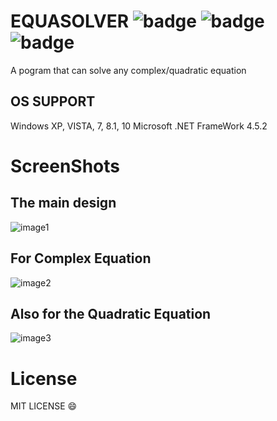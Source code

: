 # EQUASOLVER ![badge](https://img.shields.io/badge/Built%20with-C%23-green)   ![badge](https://img.shields.io/badge/.NET%20FrameWork-4.5.2-red)   ![badge](https://img.shields.io/badge/Bugs-0%25-yellow)


A pogram that can solve any complex/quadratic equation

## OS SUPPORT
Windows XP, VISTA, 7, 8.1, 10
Microsoft .NET FrameWork 4.5.2

# ScreenShots

## The main design


![image1](https://l.top4top.io/p_1492lpswd1.png)


## For Complex Equation


![image2](https://a.top4top.io/p_1492qznuh2.png)


## Also for the Quadratic Equation


![image3](https://b.top4top.io/p_1492prctm3.png)



# License
MIT LICENSE :smile:
